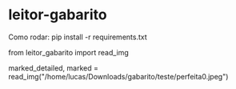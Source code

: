 # leitor-gabarito

Como rodar: 
pip install -r requirements.txt 

from leitor_gabarito import read_img

marked_detailed, marked = read_img("/home/lucas/Downloads/gabarito/teste/perfeita0.jpeg")
